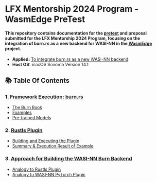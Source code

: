 # LFX Mentorship 2024 Program - WasmEdge PreTest 

#### This repository contains documentation for the [pretest](https://github.com/WasmEdge/WasmEdge/discussions/3182) and proposal submitted for the LFX Mentorship 2024 Program, focusing on the integration of burn.rs as a new backend for WASI-NN in the [WasmEdge](https://github.com/WasmEdge/WasmEdge/issues/3172) project.

- **Applied:** [To integrate burn.rs as a new WASI-NN backend](https://github.com/WasmEdge/WasmEdge/issues/3172)
- **Host OS:** macOS Sonoma Version 14.1

## 📚 Table Of Contents
### 1. [Framework Execution: burn.rs](#framework-execution-burnrs)
   - [The Burn Book](README.md#1-the-burn-book)
   - [Examples](README.md#2-examples)
   - [Pre-trained Models](README.md#3-pre-trained-models)

### 2. [Rustls Plugin](#rustls-plugin)
   - [Building and Executing the Plugin](README.md#1-building-and-executing-the-plugin)
   - [Summary & Execution Result of Example](README.md#2-summary--execution-result-of-example)

### 3. [Approach for Building the WASI-NN Burn Backend](#approach-for-building-the-wasi-nn-burn-backend)
   - [Analogy to Rustls Plugin](README.md#1-analogy-to-rustls-plugin)
   - [Analogy to WASI-NN PyTorch Plugin](README.md#2-analogy-to-wasi-nn-pytorch-plugin)

